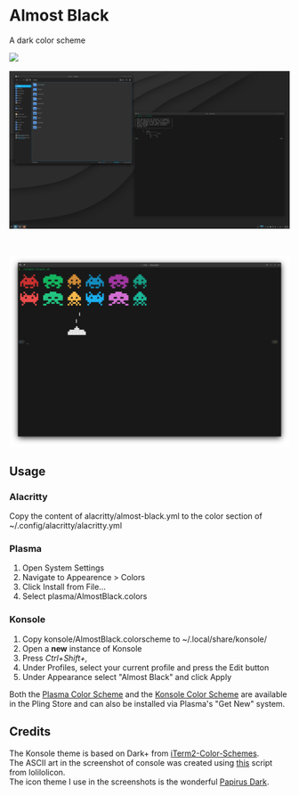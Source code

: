 # Almost Black

A dark color scheme

<p>
<img src="https://img.shields.io/github/license/sandr01d/almost-black"/>
</p>

![](.github/Images/screenshot.png)

<br/>

![](.github/Images/screenshot-konsole.png)

## Usage

### Alacritty

Copy the content of alacritty/almost-black.yml to the color section of ~/.config/alacritty/alacritty.yml

### Plasma

1. Open System Settings
2. Navigate to Appearence > Colors
3. Click Install from File...
4. Select plasma/AlmostBlack.colors

### Konsole

1. Copy konsole/AlmostBlack.colorscheme to ~/.local/share/konsole/
2. Open a **new** instance of Konsole
3. Press _Ctrl+Shift+,_
4. Under Profiles, select your current profile and press the Edit button
5. Under Appearance select "Almost Black" and click Apply

Both the [Plasma Color Scheme](https://www.pling.com/p/1721771) and the [Konsole Color Scheme](https://www.pling.com/p/1721794) are available in the Pling Store and can also be installed via Plasma's "Get New" system.

## Credits

The Konsole theme is based on Dark+ from [iTerm2-Color-Schemes](https://github.com/mbadolato/iTerm2-Color-Schemes).  
The ASCII art in the screenshot of console was created using [this](https://paste.xinu.at/oeP93l/plain) script from lolilolicon.  
The icon theme I use in the screenshots is the wonderful [Papirus Dark](https://github.com/PapirusDevelopmentTeam/papirus-icon-theme/).